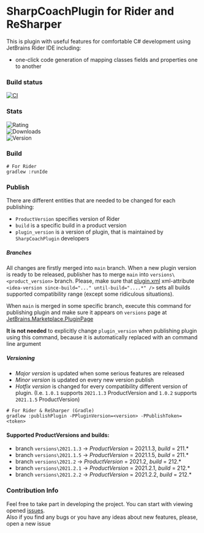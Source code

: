 # SharpCoachPlugin for Rider and ReSharper

This is plugin with useful features for comfortable C# development using JetBrains Rider IDE including:
- one-click code generation of mapping classes fields and properties one to another

### Build status
[![CI](https://github.com/DeagleGross/SharpCoachPlugin/actions/workflows/dotnet.yml/badge.svg)](https://github.com/DeagleGross/SharpCoachPlugin/actions/workflows/dotnet.yml)

### Stats 
![Rating](https://img.shields.io/jetbrains/plugin/r/rating/17522)  
![Downloads](https://img.shields.io/jetbrains/plugin/d/17522)   
![Version](https://img.shields.io/jetbrains/plugin/v/17522)

### Build
```
# For Rider
gradlew :runIde
```

### Publish
There are different entities that are needed to be changed for each publishing:
- `ProductVersion` specifies version of Rider
- `build` is a specific build in a product version
- `plugin_version` is a version of plugin, that is maintained by `SharpCoachPlugin` developers

##### Branches
All changes are firstly merged into `main` branch.
When a new plugin version is ready to be released, publisher has to merge `main` into `versions\<product_version>` branch.
Please, make sure that [plugin.xml](src/rider/main/resources/META-INF/plugin.xml) xml-attribute `<idea-version since-build="..." until-build="....*" />` sets all builds supported compatibility range (except some ridiculous situations). 

When `main` is merged in some specific branch, execute this command for publishing plugin and make sure it appears on `versions` page at [JetBrains.Marketplace.PluginPage](https://plugins.jetbrains.com/plugin/17522-coachsharp/versions/)

**It is not needed** to explicitly change `plugin_version` when publishing plugin using this command, because it is automatically replaced with an command line argument 

##### Versioning
- *Major version* is updated when some serious features are released
- *Minor version* is updated on every new version publish
- *Hotfix version* is changed for every compatibility different version of plugin. (I.e. `1.0.1` supports `2021.1.3` ProductVersion and `1.0.2` supports `2021.1.5` ProductVersion)

```
# For Rider & ReSharper (Gradle)
gradlew :publishPlugin -PPluginVersion=<version> -PPublishToken=<token>
```

#### Supported ProductVersions and builds:
- branch `versions\2021.1.3` -> *ProductVersion* = 2021.1.3, *build* = 211.*
- branch `versions\2021.1.5` -> *ProductVersion* = 2021.1.5, *build* = 211.*
- branch `versions\2021.2` ->   *ProductVersion* = 2021.2, *build* = 212.*
- branch `versions\2021.2.1` -> *ProductVersion* = 2021.2.1, *build* = 212.*
- branch `versions\2021.2.2` -> *ProductVersion* = 2021.2.2, *build* = 212.*

### Contribution Info
Feel free to take part in developing the project. 
You can start with viewing opened [issues](https://github.com/DeagleGross/SharpCoachPlugin/issues).  
Also if you find any bugs or you have any ideas about new features, please, open a new issue